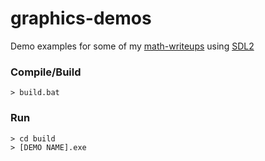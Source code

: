 # graphics-demos

Demo examples for some of my [math-writeups](https://github.com/Zermil/math-writeups) using [SDL2](https://www.libsdl.org/)

### Compile/Build

```console
> build.bat
```

### Run

```console
> cd build
> [DEMO NAME].exe
```